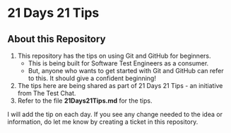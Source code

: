 # 21 Days 21 Tips

## About this Repository

1. This repository has the tips on using Git and GitHub for beginners.  
    - This is being built for Software Test Engineers as a consumer.  
    - But, anyone who wants to get started with Git and GitHub can refer to this. It should give a confident beginning!
2. The tips here are being shared as part of 21 Days 21 Tips - an initiative from The Test Chat.
3. Refer to the file **21Days21Tips.md** for the tips.

I will add the tip on each day.  If you see any change needed to the idea or information, do let me know by creating a ticket in this repository.

